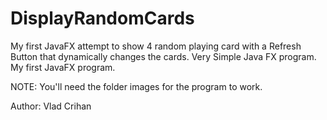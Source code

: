 # DisplayRandomCards
My first JavaFX attempt to show 4 random playing card with a Refresh Button that dynamically changes the cards. Very Simple Java FX
program. My first JavaFX program.

NOTE: You'll need the folder images for the program to work.

Author: Vlad Crihan
